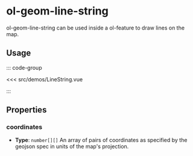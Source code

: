 # ol-geom-line-string

ol-geom-line-string can be used inside a ol-feature to draw lines on the map.

<script setup>
import LineString from "@demos/LineString.vue"
</script>
<ClientOnly>
<LineString />
</ClientOnly>

## Usage

::: code-group

<<< src/demos/LineString.vue

:::

## Properties

### coordinates

- **Type**: `number[][]`
  An array of pairs of coordinates as specified by the geojson spec in units of the map's projection.
